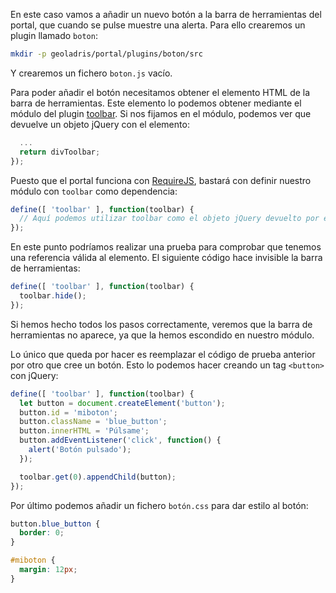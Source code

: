 En este caso vamos a añadir un nuevo botón a la barra de herramientas del portal, que cuando se pulse muestre una alerta. Para ello crearemos un plugin llamado `boton`:

```bash
mkdir -p geoladris/portal/plugins/boton/src
```

Y crearemos un fichero `boton.js` vacío.

Para poder añadir el botón necesitamos obtener el elemento HTML de la barra de herramientas. Este elemento lo podemos obtener mediante el módulo del plugin  [toolbar](https://github.com/geoladris/plugins/blob/master/base/src/toolbar.js). Si nos fijamos en el módulo, podemos ver que devuelve un objeto jQuery con el elemento:

```js
  ...
  return divToolbar;
});
```

Puesto que el portal funciona con [RequireJS](http://requirejs.org/), bastará con definir nuestro módulo con `toolbar` como dependencia:

```js
define([ 'toolbar' ], function(toolbar) {
  // Aquí podemos utilizar toolbar como el objeto jQuery devuelto por el módulo
});
```

En este punto podríamos realizar una prueba para comprobar que tenemos una referencia válida al elemento. El siguiente código hace invisible la barra de herramientas:

```js
define([ 'toolbar' ], function(toolbar) {
  toolbar.hide();
});
```

Si hemos hecho todos los pasos correctamente, veremos que la barra de herramientas no aparece, ya que la hemos escondido en nuestro módulo.

Lo único que queda por hacer es reemplazar el código de prueba anterior por otro que cree un botón. Esto lo podemos hacer creando un tag ``<button>`` con jQuery:

```js
define([ 'toolbar' ], function(toolbar) {
  let button = document.createElement('button');
  button.id = 'miboton';
  button.className = 'blue_button';
  button.innerHTML = 'Púlsame';
  button.addEventListener('click', function() {
    alert('Botón pulsado');
  });

  toolbar.get(0).appendChild(button);
});
```

Por último podemos añadir un fichero `botón.css` para dar estilo al botón:

```css
button.blue_button {
  border: 0;
}

#miboton {
  margin: 12px;
}
```
